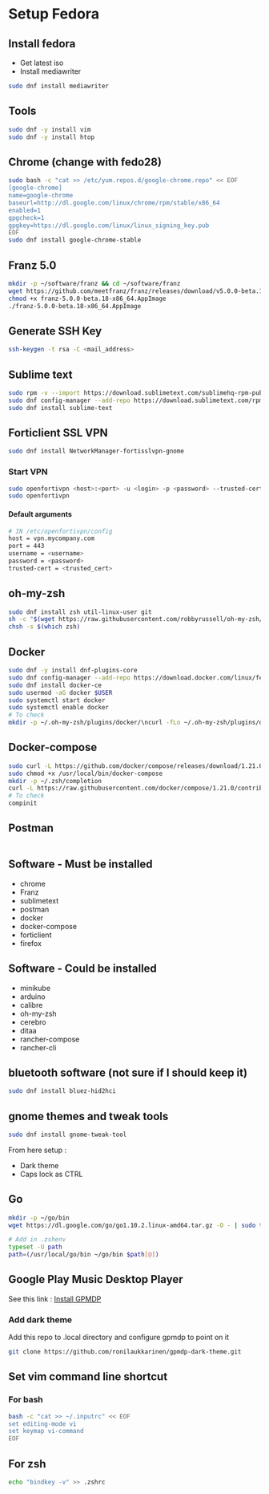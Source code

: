 # Setup Fedora

## Install fedora
* Get latest iso
* Install mediawriter
```bash
sudo dnf install mediawriter
```

## Tools
```bash
sudo dnf -y install vim
sudo dnf -y install htop
```

## Chrome (change with fedo28)
```bash
sudo bash -c "cat >> /etc/yum.repos.d/google-chrome.repo" << EOF
[google-chrome]
name=google-chrome
baseurl=http://dl.google.com/linux/chrome/rpm/stable/x86_64
enabled=1
gpgcheck=1
gpgkey=https://dl.google.com/linux/linux_signing_key.pub
EOF
sudo dnf install google-chrome-stable
```

## Franz 5.0
```bash
mkdir -p ~/software/franz && cd ~/software/franz
wget https://github.com/meetfranz/franz/releases/download/v5.0.0-beta.18/franz-5.0.0-beta.18-x86_64.AppImage
chmod +x franz-5.0.0-beta.18-x86_64.AppImage
./franz-5.0.0-beta.18-x86_64.AppImage
```

## Generate SSH Key
```bash
ssh-keygen -t rsa -C <mail_address>
```

## Sublime text
```bash
sudo rpm -v --import https://download.sublimetext.com/sublimehq-rpm-pub.gpg
sudo dnf config-manager --add-repo https://download.sublimetext.com/rpm/stable/x86_64/sublime-text.repo
sudo dnf install sublime-text
```

## Forticlient SSL VPN
```bash
sudo dnf install NetworkManager-fortisslvpn-gnome
```

### Start VPN
```bash
sudo openfortivpn <host>:<port> -u <login> -p <password> --trusted-cert <cert>
sudo openfortivpn
```
#### Default arguments
```bash
# IN /etc/openfortivpn/config
host = vpn.mycompany.com
port = 443
username = <username>
password = <password>
trusted-cert = <trusted_cert>
```

## oh-my-zsh
```bash
sudo dnf install zsh util-linux-user git
sh -c "$(wget https://raw.githubusercontent.com/robbyrussell/oh-my-zsh/master/tools/install.sh -O -)"
chsh -s $(which zsh)
```

## Docker
```bash
sudo dnf -y install dnf-plugins-core
sudo dnf config-manager --add-repo https://download.docker.com/linux/fedora/docker-ce.repo
sudo dnf install docker-ce
sudo usermod -aG docker $USER
sudo systemctl start docker
sudo systemctl enable docker
# To check
mkdir -p ~/.oh-my-zsh/plugins/docker/\ncurl -fLo ~/.oh-my-zsh/plugins/docker/_docker https://raw.github.com/felixr/docker-zsh-completion/master/_docker
```

## Docker-compose
```bash
sudo curl -L https://github.com/docker/compose/releases/download/1.21.0/docker-compose-$(uname -s)-$(uname -m) -o /usr/local/bin/docker-compose\n
sudo chmod +x /usr/local/bin/docker-compose
mkdir -p ~/.zsh/completion
curl -L https://raw.githubusercontent.com/docker/compose/1.21.0/contrib/completion/zsh/_docker-compose > ~/.zsh/completion/_docker-compose
# To check
compinit
```

## Postman
```bash
```

## Software - Must be installed
* chrome
* Franz
* sublimetext
* postman
* docker
* docker-compose
* forticlient
* firefox

## Software - Could be installed
* minikube
* arduino
* calibre
* oh-my-zsh
* cerebro
* ditaa
* rancher-compose
* rancher-cli

## bluetooth software (not sure if I should keep it)
```bash
sudo dnf install bluez-hid2hci
```

## gnome themes and tweak tools
```bash
sudo dnf install gnome-tweak-tool
```
From here setup :
* Dark theme
* Caps lock as CTRL

## Go
```bash
mkdir -p ~/go/bin
wget https://dl.google.com/go/go1.10.2.linux-amd64.tar.gz -O - | sudo tar -xzC test
```

```bash
# Add in .zshenv
typeset -U path
path=(/usr/local/go/bin ~/go/bin $path[@])
```

## Google Play Music Desktop Player
See this link : [Install GPMDP](https://www.googleplaymusicdesktopplayer.com/#!)
### Add dark theme
Add this repo to .local directory and configure gpmdp to point on it
```bash
git clone https://github.com/ronilaukkarinen/gpmdp-dark-theme.git
```

## Set vim command line shortcut
### For bash
```bash
bash -c "cat >> ~/.inputrc" << EOF
set editing-mode vi
set keymap vi-command
EOF
```
## For zsh
```bash
echo "bindkey -v" >> .zshrc
```
